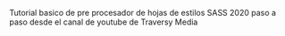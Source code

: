 Tutorial basico de pre procesador de hojas de estilos SASS 2020
paso a paso desde el canal de youtube de Traversy Media

